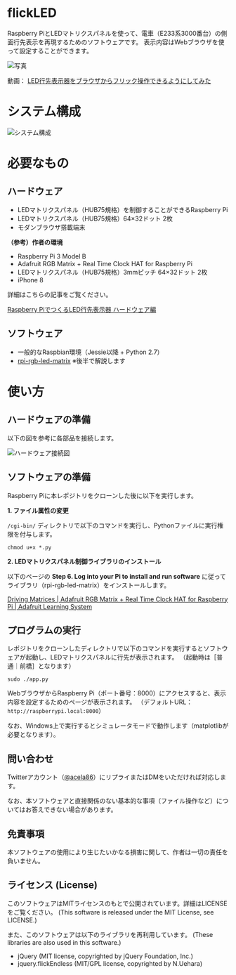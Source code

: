 # flickLED

Raspberry PiとLEDマトリクスパネルを使って、電車（E233系3000番台）の側面行先表示を再現するためのソフトウェアです。
表示内容はWebブラウザを使って設定することができます。

![写真](https://user-images.githubusercontent.com/46576737/57588448-44f74f00-74e2-11e9-8afa-cd076e25b3ee.png)

動画： [LED行先表示器をブラウザからフリック操作できるようにしてみた](https://www.youtube.com/watch?v=lZAK66Wfo1s)

# システム構成

![システム構成](https://user-images.githubusercontent.com/46576737/57588365-29d80f80-74e1-11e9-81b3-0b181d093da3.png)

# 必要なもの

## ハードウェア

* LEDマトリクスパネル（HUB75規格）を制御することができるRaspberry Pi
* LEDマトリクスパネル（HUB75規格）64×32ドット 2枚
* モダンブラウザ搭載端末

**（参考）作者の環境**

* Raspberry Pi 3 Model B
* Adafruit RGB Matrix + Real Time Clock HAT for Raspberry Pi
* LEDマトリクスパネル（HUB75規格）3mmピッチ 64×32ドット 2枚
* iPhone 8

詳細はこちらの記事をご覧ください。

[Raspberry PiでつくるLED行先表示器 ハードウェア編](http://pumpkinism113.hatenablog.com/entry/2018/01/18/004542)

## ソフトウェア

* 一般的なRaspbian環境（Jessie以降 + Python 2.7）
* [rpi-rgb-led-matrix](https://github.com/hzeller/rpi-rgb-led-matrix) ※後半で解説します

# 使い方

## ハードウェアの準備

以下の図を参考に各部品を接続します。

![ハードウェア接続図](https://user-images.githubusercontent.com/46576737/57588036-2f7f2680-74dc-11e9-9729-b6c0e0611ae7.png)

## ソフトウェアの準備

Raspberry Piに本レポジトリをクローンした後に以下を実行します。

**1. ファイル属性の変更**

`/cgi-bin/` ディレクトリで以下のコマンドを実行し、Pythonファイルに実行権限を付与します。

```
chmod u+x *.py
```

**2. LEDマトリクスパネル制御ライブラリのインストール**

以下のページの **Step 6. Log into your Pi to install and run software** に従ってライブラリ（rpi-rgb-led-matrix）をインストールします。

[Driving Matrices | Adafruit RGB Matrix + Real Time Clock HAT for Raspberry Pi | Adafruit Learning System](https://learn.adafruit.com/adafruit-rgb-matrix-plus-real-time-clock-hat-for-raspberry-pi/driving-matrices)

## プログラムの実行

レポジトリをクローンしたディレクトリで以下のコマンドを実行するとソフトウェアが起動し、LEDマトリクスパネルに行先が表示されます。
（起動時は［普通｜前橋］となります）

```
sudo ./app.py
```

WebブラウザからRaspberry Pi（ポート番号：8000）にアクセスすると、表示内容を設定するためのページが表示されます。
（デフォルトURL： ```http://raspberrypi.local:8000```）

なお、Windows上で実行するとシミュレータモードで動作します（matplotlibが必要となります）。

## 問い合わせ

Twitterアカウント（[@acela86](https://twitter.com/acela86)）にリプライまたはDMをいただければ対応します。

なお、本ソフトウェアと直接関係のない基本的な事項（ファイル操作など）についてはお答えできない場合があります。

## 免責事項

本ソフトウェアの使用により生じたいかなる損害に関して、作者は一切の責任を負いません。

## ライセンス (License)
このソフトウェアはMITライセンスのもとで公開されています。詳細はLICENSEをご覧ください。
(This software is released under the MIT License, see LICENSE.)

また、このソフトウェアは以下のライブラリを再利用しています。
(These libraries are also used in this software.)

* jQuery (MIT license, copyrighted by jQuery Foundation, Inc.)
* jquery.flickEndless (MIT/GPL license, copyrighted by N.Uehara)
